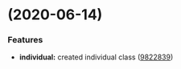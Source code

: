 #  (2020-06-14)


### Features

* **individual:** created individual class ([9822839](https://github.com/aleksanderujek/knapsack-problem/commit/98228395e6ca9dc84017e542947247b7b23fff42))



